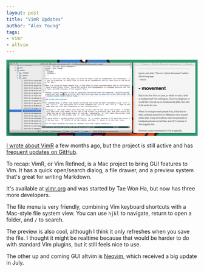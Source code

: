 ```yaml
---
layout: post
title: "VimR Updates"
author: "Alex Young"
tags: 
- vimr
- altvim
---
```


![VimR](/images/posts/vimrscreen.png)

[I wrote about VimR](http://usevim.com/2014/05/07/vimr/) a few months ago, but the project is still active and has [frequent updates on GitHub](https://github.com/qvacua/vimr/commits/master).

To recap: VimR, or Vim Refined, is a Mac project to bring GUI features to Vim.  It has a quick open/search dialog, a file drawer, and a preview system that's great for writing Markdown.

It's available at [vimr.org](http://vimr.org/) and was started by Tae Won Ha, but now has three more developers.

The file menu is very friendly, combining Vim keyboard shortcuts with a Mac-style file system view.  You can use `hjkl` to navigate, return to open a folder, and `/` to search.

The preview is also cool, although I think it only refreshes when you save the file.  I thought it might be realtime because that would be harder to do with standard Vim plugins, but it still feels nice to use.

The other up and coming GUI altvim is [Neovim](http://neovim.org/), which received a big update in July.
